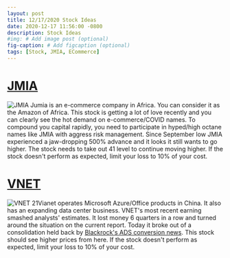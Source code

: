 ```yaml
---
layout: post
title: 12/17/2020 Stock Ideas
date: 2020-12-17 11:56:00 -0800
description: Stock Ideas
#img: # Add image post (optional)
fig-caption: # Add figcaption (optional)
tags: [Stock, JMIA, ECommerce]
---
```

# [JMIA](https://group.jumia.com/) 
![JMIA]({{site.baseurl}}/assets/img/2020-12-17/JMIA-d.jpg)
Jumia is an e-commerce company in Africa. You can consider it as the Amazon of Africa. 
This stock is getting a lot of love recently and you can clearly see the hot demand on e-commerce/COVID names.
To compound you capital rapidly, you need to participate in hyped/high octane names like JMIA with aggress risk management.
Since September low JMIA experienced a jaw-dropping 500% advance and it looks it still wants to go higher.
The stock needs to take out 41 level to continue moving higher. If the stock doesn't perform as expected, limit your loss to 10% of your cost.

# [VNET](https://www.21vianet.com/)
![VNET]({{site.baseurl}}/assets/img/2020-12-17/VNET-d.jpg)
21Vianet operates Microsoft Azure/Office products in China. It also has an expanding data center business. VNET's most recent earning smashed analysts' estimates.
It lost money 6 quarters in a row and turned around the situation on the current report. Today it broke out of a consolidation held back by [Blackrock's ADS conversion news](https://finance.yahoo.com/news/21vianet-announces-us-150-million-120235706.html). This stock should see higher prices from here. If the stock doesn't perform as expected, limit your loss to 10% of your cost.